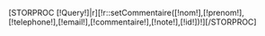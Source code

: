 [STORPROC [!Query!]|r][!r::setCommentaire([!nom!],[!prenom!],[!telephone!],[!email!],[!commentaire!],[!note!],[!id!])!][/STORPROC]